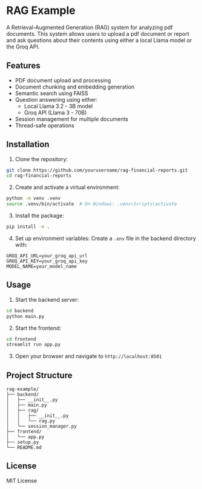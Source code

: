 # RAG Example

A Retrieval-Augmented Generation (RAG) system for analyzing pdf documents. This system allows users to upload a pdf document or report and ask questions about their contents using either a local Llama model or the Groq API.

## Features

- PDF document upload and processing
- Document chunking and embedding generation
- Semantic search using FAISS
- Question answering using either:
  - Local Llama 3.2 - 3B model
  - Groq API (Llama 3 - 70B)
- Session management for multiple documents
- Thread-safe operations

## Installation

1. Clone the repository:
```bash
git clone https://github.com/yourusername/rag-financial-reports.git
cd rag-financial-reports
```

2. Create and activate a virtual environment:
```bash
python -m venv .venv
source .venv/bin/activate  # On Windows: .venv\Scripts\activate
```

3. Install the package:
```bash
pip install -e .
```

4. Set up environment variables:
Create a `.env` file in the backend directory with:
```
GROQ_API_URL=your_groq_api_url
GROQ_API_KEY=your_groq_api_key
MODEL_NAME=your_model_name
```

## Usage

1. Start the backend server:
```bash
cd backend
python main.py
```

2. Start the frontend:
```bash
cd frontend
streamlit run app.py
```

3. Open your browser and navigate to `http://localhost:8501`

## Project Structure

```
rag-example/
├── backend/
│   ├── __init__.py
│   ├── main.py
│   ├── rag/
│   │   ├── __init__.py
│   │   └── rag.py
│   └── session_manager.py
├── frontend/
│   └── app.py
├── setup.py
└── README.md
```

## License

MIT License
